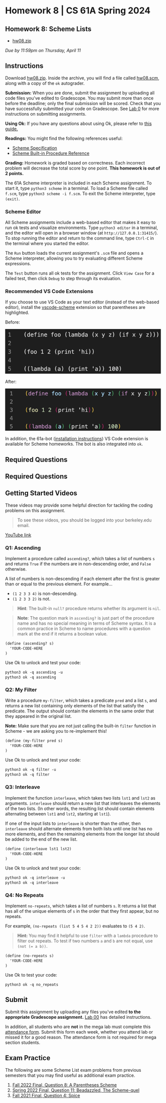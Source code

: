 # Homework 8 | CS 61A Spring 2024

## Homework 8: Scheme Lists

-   [hw08.zip](/resource/cs61a/hw08.zip)

_Due by 11:59pm on Thursday, April 11_

## Instructions

Download [hw08.zip](/resource/cs61a/hw08.zip). Inside the archive, you will find a file called [hw08.scm](https://cs61a.org//hw/hw08/hw08.scm), along with a copy of the `ok` autograder.

**Submission:** When you are done, submit the assignment by uploading all code files you've edited to Gradescope. You may submit more than once before the deadline; only the final submission will be scored. Check that you have successfully submitted your code on Gradescope. See [Lab 0](https://cs61a.org/lab/lab00#task-c-submitting-the-assignment) for more instructions on submitting assignments.

**Using Ok:** If you have any questions about using Ok, please refer to [this guide.](https://cs61a.org/articles/using-ok)

**Readings:** You might find the following references useful:

-   [Scheme Specification](https://cs61a.org/articles/scheme-spec/)
-   [Scheme Built-in Procedure Reference](https://cs61a.org/articles/scheme-builtins/)

**Grading:** Homework is graded based on correctness. Each incorrect problem will decrease the total score by one point. **This homework is out of 2 points.**

The 61A Scheme interpreter is included in each Scheme assignment. To start it, type `python3 scheme` in a terminal. To load a Scheme file called `f.scm`, type `python3 scheme -i f.scm`. To exit the Scheme interpreter, type `(exit)`.

### Scheme Editor

All Scheme assignments include a web-based editor that makes it easy to run ok tests and visualize environments. Type `python3 editor` in a terminal, and the editor will open in a browser window (at `http://127.0.0.1:31415/`). To stop running the editor and return to the command line, type `Ctrl-C` in the terminal where you started the editor.

The `Run` button loads the current assignment's `.scm` file and opens a Scheme interpreter, allowing you to try evaluating different Scheme expressions.

The `Test` button runs all ok tests for the assignment. Click `View Case` for a failed test, then click `Debug` to step through its evaluation.

### Recommended VS Code Extensions

If you choose to use VS Code as your text editor (instead of the web-based editor), install the [vscode-scheme](https://marketplace.visualstudio.com/items?itemName=sjhuangx.vscode-scheme) extension so that parentheses are highlighted.

Before:

![](/img/cs61a/before.png)

After:

![](/img/cs61a/after.png)

In addition, the 61a-bot ([installation instructions](https://cs61a.org/articles/61a-bot)) VS Code extension is available for Scheme homeworks. The bot is also integrated into `ok`.

## Required Questions

## Required Questions

  

## Getting Started Videos

These videos may provide some helpful direction for tackling the coding problems on this assignment.

> To see these videos, you should be logged into your berkeley.edu email.

[YouTube link](https://youtu.be/playlist?list=PLx38hZJ5RLZeOPmZFG6vuUl71MdfpmBLe)

### Q1: Ascending

Implement a procedure called `ascending?`, which takes a list of numbers `s` and returns `True` if the numbers are in non-descending order, and `False` otherwise.

A list of numbers is non-descending if each element after the first is greater than or equal to the previous element. For example...

-   `(1 2 3 3 4)` is non-descending.
-   `(1 2 3 3 2)` is not.

> **Hint**: The built-in `null?` procedure returns whether its argument is `nil`.

> **Note**: The question mark in `ascending?` is just part of the procedure name and has no special meaning in terms of Scheme syntax. It is a common practice in Scheme to name procedures with a question mark at the end if it returns a boolean value.

```
(define (ascending? s)
  'YOUR-CODE-HERE
)
```

Use Ok to unlock and test your code:

```
python3 ok -q ascending -u
python3 ok -q ascending
```

  

### Q2: My Filter

Write a procedure `my-filter`, which takes a predicate `pred` and a list `s`, and returns a new list containing only elements of the list that satisfy the predicate. The output should contain the elements in the same order that they appeared in the original list.

**Note:** Make sure that you are not just calling the built-in `filter` function in Scheme - we are asking you to re-implement this!

```
(define (my-filter pred s)
  'YOUR-CODE-HERE
)
```

Use Ok to unlock and test your code:

```
python3 ok -q filter -u
python3 ok -q filter
```

  

### Q3: Interleave

Implement the function `interleave`, which takes two lists `lst1` and `lst2` as arguments. `interleave` should return a new list that interleaves the elements of the two lists. (In other words, the resulting list should contain elements alternating between `lst1` and `lst2`, starting at `lst1`).

If one of the input lists to `interleave` is shorter than the other, then `interleave` should alternate elements from both lists until one list has no more elements, and then the remaining elements from the longer list should be added to the end of the new list.

```
(define (interleave lst1 lst2)
  'YOUR-CODE-HERE
)
```

Use Ok to unlock and test your code:

```
python3 ok -q interleave -u
python3 ok -q interleave
```

  

### Q4: No Repeats

Implement `no-repeats`, which takes a list of numbers `s`. It returns a list that has all of the unique elements of `s` in the order that they first appear, but no repeats.

For example, `(no-repeats (list 5 4 5 4 2 2))` evaluates to `(5 4 2)`.

> **Hint:** You may find it helpful to use `filter` with a `lambda` procedure to filter out repeats. To test if two numbers `a` and `b` are not equal, use `(not (= a b))`.

```
(define (no-repeats s)
  'YOUR-CODE-HERE
)
```

Use Ok to test your code:

```
python3 ok -q no_repeats
```

  

## Submit

Submit this assignment by uploading any files you've edited **to the appropriate Gradescope assignment.** [Lab 00](https://cs61a.org/lab/lab00/#submit-with-gradescope) has detailed instructions.

In addition, all students who are **not** in the mega lab must complete this [attendance form](https://go.cs61a.org/lab-att). Submit this form each week, whether you attend lab or missed it for a good reason. The attendance form is not required for mega section students.

## Exam Practice

The following are some Scheme List exam problems from previous semesters that you may find useful as additional exam practice.

1.  [Fall 2022 Final, Question 8: A Parentheses Scheme](https://cs61a.org/exam/fa22/final/61a-fa22-final.pdf#page=20)
2.  [Spring 2022 Final, Question 11: Beadazzled, The Scheme-quel](https://cs61a.org/exam/sp22/final/61a-sp22-final.pdf#page=23)
3.  [Fall 2021 Final, Question 4: Spice](https://cs61a.org/exam/fa21/final/61a-fa21-final.pdf#page=18)